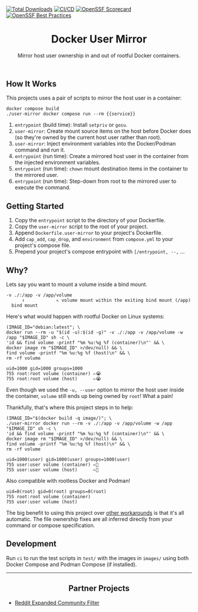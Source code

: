 [![Total Downloads][downloads-badge]](#)
[![CI/CD][cicd-badge]][cicd-link]
[![OpenSSF Scorecard][scorecard-badge]][scorecard-link]
[![OpenSSF Best Practices][best-practices-badge]][best-practices-link]

<header align="center">
    <h1 align="center">Docker User Mirror</h1>
    <p align="center">Mirror host user ownership in and out of rootful Docker containers.</p>
</header>

## How It Works
This projects uses a pair of scripts to mirror the host user in a container:

```shell
docker compose build
./user-mirror docker compose run --rm {{service}}
```

1. `entrypoint` (build time): Install `setpriv` or `gosu`.
2. `user-mirror`: Create mount source items on the host before Docker does (so they're owned by the current host user rather than root).
3. `user-mirror`: Inject environment variables into the Docker/Podman command and run it.
4. `entrypoint` (run time): Create a mirrored host user in the container from the injected environment variables.
5. `entrypoint` (run time): `chown` mount destination items in the container to the mirrored user.
6. `entrypoint` (run time): Step-down from root to the mirrored user to execute the command.

## Getting Started
1. Copy the `entrypoint` script to the directory of your Dockerfile.
2. Copy the `user-mirror` script to the root of your project.
3. Append `Dockerfile.user-mirror` to your project's Dockerfile.
4. Add `cap_add`, `cap_drop`, and `environment` from `compose.yml` to your project's compose file.
5. Prepend your project's compose entrypoint with `[/entrypoint, --,` ...

## Why?
Lets say you want to mount a volume inside a bind mount.
```
-v ./:/app -v /app/volume
      ↑            ↖ volume mount within the exiting bind mount (/app)
  bind mount
```

Here's what would happen with rootful Docker on Linux systems:
```shell
(IMAGE_ID="debian:latest"; \
docker run --rm -u "$(id -u):$(id -g)" -v ./:/app -v /app/volume -w /app "$IMAGE_ID" sh -c \
'id && find volume -printf "%m %u:%g %f (container)\n"' && \
docker image rm "$IMAGE_ID" >/dev/null) && \
find volume -printf "%m %u:%g %f (host)\n" && \
rm -rf volume
```
```
uid=1000 gid=1000 groups=1000
755 root:root volume (container) ⇐😭
755 root:root volume (host)      ⇐😭
```

Even though we used the `-u, --user` option to mirror the host user inside the container, `volume` still ends up being owned by `root`! What a pain!

Thankfully, that's where this project steps in to help:
```shell
(IMAGE_ID="$(docker build -q image/)"; \
./user-mirror docker run --rm -v ./:/app -v /app/volume -w /app "$IMAGE_ID" sh -c \
'id && find volume -printf "%m %u:%g %f (container)\n"' && \
docker image rm "$IMAGE_ID" >/dev/null) && \
find volume -printf "%m %u:%g %f (host)\n" && \
rm -rf volume
```
```
uid=1000(user) gid=1000(user) groups=1000(user)
755 user:user volume (container) ⇐🥳
755 user:user volume (host)      ⇐🥳
```

Also compatible with rootless Docker and Podman!
```
uid=0(root) gid=0(root) groups=0(root)
755 root:root volume (container)
755 user:user volume (host)
```

The big benefit to using this project over [other workarounds](https://github.com/moby/moby/issues/2259) is that it's all automatic. The file ownership fixes are all inferred directly from your command or compose specification.

## Development
Run `ci` to run the test scripts in `test/` with the images in `images/` using both Docker Compose and Podman Compose (if installed).

----

<h2 align="center">Partner Projects</h2>

* [Reddit Expanded Community Filter][reddit-expanded-community-filter-userscript]

[best-practices-badge]: https://www.bestpractices.dev/projects/9502/badge
[best-practices-link]: https://www.bestpractices.dev/projects/9502
[cicd-badge]: https://github.com/AJGranowski/docker-user-mirror/actions/workflows/cicd.yml/badge.svg?branch=main
[cicd-link]: https://github.com/AJGranowski/docker-user-mirror/actions/workflows/cicd.yml
[downloads-badge]: https://img.shields.io/github/downloads/AJGranowski/docker-user-mirror/user-mirror?logo=github&label=Total%20downloads&labelColor=30373d&color=4078c0
[reddit-expanded-community-filter-userscript]: https://github.com/AJGranowski/reddit-expanded-community-filter-userscript
[scorecard-badge]: https://api.securityscorecards.dev/projects/github.com/AJGranowski/docker-user-mirror/badge
[scorecard-link]: https://securityscorecards.dev/viewer/?uri=github.com/AJGranowski/docker-user-mirror

